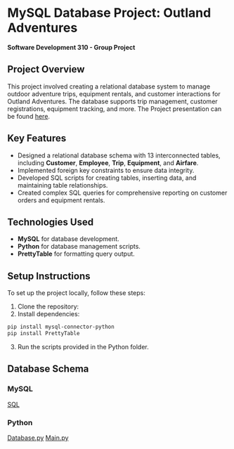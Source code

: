 # MySQL Database Project: Outland Adventures

**Software Development 310 - Group Project**

## Project Overview
This project involved creating a relational database system to manage outdoor adventure trips, equipment rentals, and customer interactions for Outland Adventures. The database supports trip management, customer registrations, equipment tracking, and more. The Project presentation can be found [here](https://onedrive.live.com/edit?id=70820D4FEBA04E09!se761c287f8bf43a4913c54374db083e2&resid=70820D4FEBA04E09!se761c287f8bf43a4913c54374db083e2&cid=70820d4feba04e09&ithint=file%2Cpptx&redeem=aHR0cHM6Ly8xZHJ2Lm1zL3AvYy83MDgyMGQ0ZmViYTA0ZTA5L0VZZkNZZWVfLUtSRGtUeFVOMDJ3Zy1JQmQ5andKaDNoV29JaGVubFpCbGJmSGc&migratedtospo=true&wdo=2).

## Key Features
- Designed a relational database schema with 13 interconnected tables, including **Customer**, **Employee**, **Trip**, **Equipment**, and **Airfare**.
- Implemented foreign key constraints to ensure data integrity.
- Developed SQL scripts for creating tables, inserting data, and maintaining table relationships.
- Created complex SQL queries for comprehensive reporting on customer orders and equipment rentals.

## Technologies Used
- **MySQL** for database development.
- **Python** for database management scripts.
- **PrettyTable** for formatting query output.

## Setup Instructions
To set up the project locally, follow these steps:
1. Clone the repository: 
2.	Install dependencies:
   ```bash
   pip install mysql-connector-python
   pip install PrettyTable
   ```
3.	Run the scripts provided in the Python folder.

## Database Schema

### MySQL
[SQL](https://github.com/ItsSpres/CSD310-GroupProj2023/blob/main/Python/Resources/DatabaseSchema.sql)
### Python
[Database.py](https://github.com/ItsSpres/CSD310-GroupProj2023/blob/main/Python/Database.py)
[Main.py](https://github.com/ItsSpres/CSD310-GroupProj2023/blob/main/Python/main.py)
